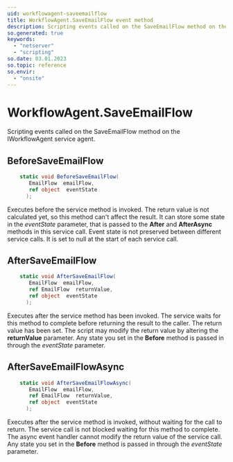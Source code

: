 ```yaml
---
uid: workflowagent-saveemailflow
title: WorkflowAgent.SaveEmailFlow event method
description: Scripting events called on the SaveEmailFlow method on the WorkflowAgent service agent.
so.generated: true
keywords:
  - "netserver"
  - "scripting"
so.date: 03.01.2023
so.topic: reference
so.envir:
  - "onsite"
---
```

# WorkflowAgent.SaveEmailFlow

Scripting events called on the <see cref='M:SuperOffice.CRM.Services.IWorkflowAgent.SaveEmailFlow'>SaveEmailFlow</see> method on the <see cref='IWorkflowAgent'>IWorkflowAgent</see>  service agent.

## BeforeSaveEmailFlow
```cs
    static void BeforeSaveEmailFlow(
       EmailFlow  emailFlow,
       ref object  eventState
      );
```
Executes before the service method is invoked.
The return value is not calculated yet, so this method can't affect the result.
It can store some state in the *eventState* parameter, that is passed to the **After** and **AfterAsync** methods in this service call.
Event state is not preserved between different service calls. It is set to null at the start of each service call.
## AfterSaveEmailFlow
```cs
    static void AfterSaveEmailFlow(
       EmailFlow  emailFlow,
       ref EmailFlow  returnValue,
       ref object  eventState
      );
```
Executes after the service method has been invoked. The service waits for this method to complete before returning the result to the caller.
The return value has been set. The script may modify the return value by altering the **returnValue** parameter.
Any state you set in the **Before** method is passed in through the *eventState* parameter.
## AfterSaveEmailFlowAsync
```cs
    static void AfterSaveEmailFlowAsync(
       EmailFlow  emailFlow,
       ref EmailFlow  returnValue,
       ref object  eventState
      );
```
Executes after the service method is invoked, without waiting for the call to return.
The service call is not blocked waiting for this method to complete.
The async event handler cannot modify the return value of the service call.
Any state you set in the **Before** method is passed in through the *eventState* parameter.

